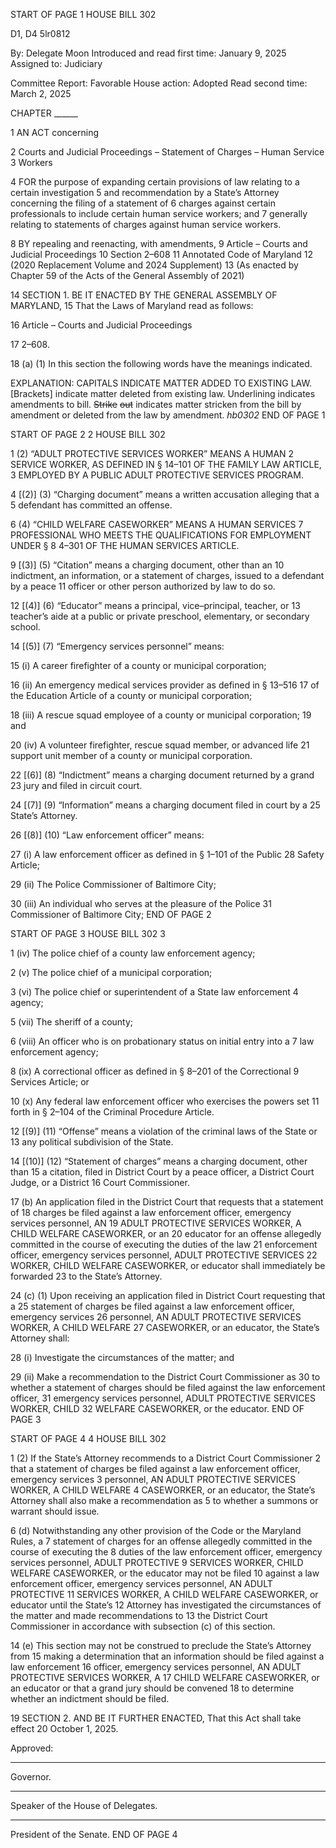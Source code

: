 START OF PAGE 1
HOUSE BILL 302

D1, D4 5lr0812

By: Delegate Moon
Introduced and read first time: January 9, 2025
Assigned to: Judiciary

Committee Report: Favorable
House action: Adopted
Read second time: March 2, 2025

CHAPTER ______

1 AN ACT concerning

2 Courts and Judicial Proceedings – Statement of Charges – Human Service
3 Workers

4 FOR the purpose of expanding certain provisions of law relating to a certain investigation
5 and recommendation by a State’s Attorney concerning the filing of a statement of
6 charges against certain professionals to include certain human service workers; and
7 generally relating to statements of charges against human service workers.

8 BY repealing and reenacting, with amendments,
9 Article – Courts and Judicial Proceedings
10 Section 2–608
11 Annotated Code of Maryland
12 (2020 Replacement Volume and 2024 Supplement)
13 (As enacted by Chapter 59 of the Acts of the General Assembly of 2021)

14 SECTION 1. BE IT ENACTED BY THE GENERAL ASSEMBLY OF MARYLAND,
15 That the Laws of Maryland read as follows:

16 Article – Courts and Judicial Proceedings

17 2–608.

18 (a) (1) In this section the following words have the meanings indicated.

EXPLANATION: CAPITALS INDICATE MATTER ADDED TO EXISTING LAW.
[Brackets] indicate matter deleted from existing law.
Underlining indicates amendments to bill.
~~Strike~~ ~~out~~ indicates matter stricken from the bill by amendment or deleted from the law by
amendment. *hb0302*
END OF PAGE 1

START OF PAGE 2
2 HOUSE BILL 302

1 (2) “ADULT PROTECTIVE SERVICES WORKER” MEANS A HUMAN
2 SERVICE WORKER, AS DEFINED IN § 14–101 OF THE FAMILY LAW ARTICLE,
3 EMPLOYED BY A PUBLIC ADULT PROTECTIVE SERVICES PROGRAM.

4 [(2)] (3) “Charging document” means a written accusation alleging that a
5 defendant has committed an offense.

6 (4) “CHILD WELFARE CASEWORKER” MEANS A HUMAN SERVICES
7 PROFESSIONAL WHO MEETS THE QUALIFICATIONS FOR EMPLOYMENT UNDER §
8 4–301 OF THE HUMAN SERVICES ARTICLE.

9 [(3)] (5) “Citation” means a charging document, other than an
10 indictment, an information, or a statement of charges, issued to a defendant by a peace
11 officer or other person authorized by law to do so.

12 [(4)] (6) “Educator” means a principal, vice–principal, teacher, or
13 teacher’s aide at a public or private preschool, elementary, or secondary school.

14 [(5)] (7) “Emergency services personnel” means:

15 (i) A career firefighter of a county or municipal corporation;

16 (ii) An emergency medical services provider as defined in § 13–516
17 of the Education Article of a county or municipal corporation;

18 (iii) A rescue squad employee of a county or municipal corporation;
19 and

20 (iv) A volunteer firefighter, rescue squad member, or advanced life
21 support unit member of a county or municipal corporation.

22 [(6)] (8) “Indictment” means a charging document returned by a grand
23 jury and filed in circuit court.

24 [(7)] (9) “Information” means a charging document filed in court by a
25 State’s Attorney.

26 [(8)] (10) “Law enforcement officer” means:

27 (i) A law enforcement officer as defined in § 1–101 of the Public
28 Safety Article;

29 (ii) The Police Commissioner of Baltimore City;

30 (iii) An individual who serves at the pleasure of the Police
31 Commissioner of Baltimore City;
END OF PAGE 2

START OF PAGE 3
HOUSE BILL 302 3

1 (iv) The police chief of a county law enforcement agency;

2 (v) The police chief of a municipal corporation;

3 (vi) The police chief or superintendent of a State law enforcement
4 agency;

5 (vii) The sheriff of a county;

6 (viii) An officer who is on probationary status on initial entry into a
7 law enforcement agency;

8 (ix) A correctional officer as defined in § 8–201 of the Correctional
9 Services Article; or

10 (x) Any federal law enforcement officer who exercises the powers set
11 forth in § 2–104 of the Criminal Procedure Article.

12 [(9)] (11) “Offense” means a violation of the criminal laws of the State or
13 any political subdivision of the State.

14 [(10)] (12) “Statement of charges” means a charging document, other than
15 a citation, filed in District Court by a peace officer, a District Court Judge, or a District
16 Court Commissioner.

17 (b) An application filed in the District Court that requests that a statement of
18 charges be filed against a law enforcement officer, emergency services personnel, AN
19 ADULT PROTECTIVE SERVICES WORKER, A CHILD WELFARE CASEWORKER, or an
20 educator for an offense allegedly committed in the course of executing the duties of the law
21 enforcement officer, emergency services personnel, ADULT PROTECTIVE SERVICES
22 WORKER, CHILD WELFARE CASEWORKER, or educator shall immediately be forwarded
23 to the State’s Attorney.

24 (c) (1) Upon receiving an application filed in District Court requesting that a
25 statement of charges be filed against a law enforcement officer, emergency services
26 personnel, AN ADULT PROTECTIVE SERVICES WORKER, A CHILD WELFARE
27 CASEWORKER, or an educator, the State’s Attorney shall:

28 (i) Investigate the circumstances of the matter; and

29 (ii) Make a recommendation to the District Court Commissioner as
30 to whether a statement of charges should be filed against the law enforcement officer,
31 emergency services personnel, ADULT PROTECTIVE SERVICES WORKER, CHILD
32 WELFARE CASEWORKER, or the educator.
END OF PAGE 3

START OF PAGE 4
4 HOUSE BILL 302

1 (2) If the State’s Attorney recommends to a District Court Commissioner
2 that a statement of charges be filed against a law enforcement officer, emergency services
3 personnel, AN ADULT PROTECTIVE SERVICES WORKER, A CHILD WELFARE
4 CASEWORKER, or an educator, the State’s Attorney shall also make a recommendation as
5 to whether a summons or warrant should issue.

6 (d) Notwithstanding any other provision of the Code or the Maryland Rules, a
7 statement of charges for an offense allegedly committed in the course of executing the
8 duties of the law enforcement officer, emergency services personnel, ADULT PROTECTIVE
9 SERVICES WORKER, CHILD WELFARE CASEWORKER, or the educator may not be filed
10 against a law enforcement officer, emergency services personnel, AN ADULT PROTECTIVE
11 SERVICES WORKER, A CHILD WELFARE CASEWORKER, or educator until the State’s
12 Attorney has investigated the circumstances of the matter and made recommendations to
13 the District Court Commissioner in accordance with subsection (c) of this section.

14 (e) This section may not be construed to preclude the State’s Attorney from
15 making a determination that an information should be filed against a law enforcement
16 officer, emergency services personnel, AN ADULT PROTECTIVE SERVICES WORKER, A
17 CHILD WELFARE CASEWORKER, or an educator or that a grand jury should be convened
18 to determine whether an indictment should be filed.

19 SECTION 2. AND BE IT FURTHER ENACTED, That this Act shall take effect
20 October 1, 2025.

Approved:

________________________________________________________________________________
Governor.

________________________________________________________________________________
Speaker of the House of Delegates.

________________________________________________________________________________
President of the Senate.
END OF PAGE 4